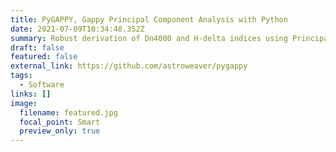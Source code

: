 ```yaml
---
title: PyGAPPY, Gappy Principal Component Analysis with Python
date: 2021-07-09T10:34:48.352Z
summary: Robust derivation of Dn4000 and H-delta indices using Principal Component Analysis
draft: false
featured: false
external_link: https://github.com/astroweaver/pygappy
tags:
  - Software
links: []
image:
  filename: featured.jpg
  focal_point: Smart
  preview_only: true
---
```



